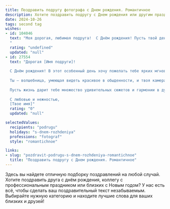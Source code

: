 ```yaml
---
title: Поздравить подругу фотографа c Днем рождения. Романтичное
description: Хотите поздравить подругу c Днем рождения или другим праздником? Наш ИИ создаст незабываемое поздравление, а вы обязательно выделитесь среди других.  
date: 2024-10-26
tags: second tag
wishes:
- id: 104046
  text: "Моя дорогая, любимая подруга!  С Днём рождения! Пусть твой день будет полон света, радости и, конечно же, прекрасных кадров, которые ты будешь создавать своей волшебной камерой. Твой талант фотографа – это дар, способный запечатлеть самые трогательные моменты жизни, а твоя душа – источник бесконечного вдохновения.  Желаю тебе океан любви, исполнения всех желаний и чтобы каждый твой день был таким же ярким и неповторимым, как фотографии, которыми ты нас радуешь.  Счастья тебе, моя дорогая!
  "
  rating: "undefined"
  updated: "null"
- id: 27554
  text: "Дорогая [Имя подруги]!
  
  С Днём рождения! В этот особенный день хочу пожелать тебе ярких мгновений, подобных тем, что ты запечатлеваешь в своих фотографиях. Пусть каждый момент будет наполнен счастьем, как ты наполняешь свои снимки теплом и светом.
  
  Ты — волшебница, умеющая видеть красивое в обыденности, и твоя камера превращает каждый кадр в искусство. Желаю тебе вдохновения, чтобы твое творчество расцветало, как весенний цветок, и радости, чтобы твои глаза светились от счастья.
  
  Пусть жизнь дарит тебе множество удивительных сюжетов и гармонии в душе. Оставайся такой жеoul чувствительной и искренней, какой ты есть.
  
  С любовью и нежностью,
  [Твое имя]"
  rating: "0"
  updated: "null"

selectedValues:
  recipients: "podrugu"
  holidays: "s-dnem-rozhdeniya"
  professions: "fotograf"
  style: "romantichnoe"

links:
- slug: "pozdravit-podrugu-s-dnem-rozhdeniya-romantichnoe"
  title: "Поздравить подругу c Днем рождения. Романтичное"
---
```


Здесь вы найдете отличную подборку поздравлений на любой случай. 
Хотите поздравить друга с днём рождения, коллегу с профессиональным праздником или близких с Новым годом? У нас есть всё, чтобы сделать ваш поздравительный текст незабываемым. Выбирайте нужную категорию и находите лучшие слова для ваших близких и друзей!
